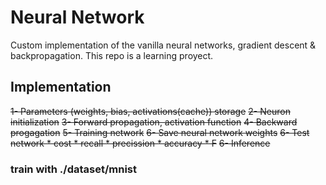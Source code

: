 # Neural Network
Custom implementation of the vanilla neural networks, gradient descent & backpropagation.
This repo is a learning proyect.

## Implementation
~~1- Parameters (weights, bias, activations(cache)) storage~~
~~2- Neuron initialization~~
~~3- Forward propagation, activation function~~
~~4- Backward progagation~~
~~5- Training network~~
~~6- Save neural network weights~~
~~6- Test network
    * cost
    * recall
    * precission
    * accuracy
    * F~~
~~6- Inference~~

### train with ./dataset/mnist
